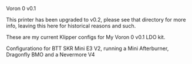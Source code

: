 Voron 0 v0.1

This printer has been upgraded to v0.2, please see that directory for more info, leaving this here for historical reasons and such.

These are my current Klipper configs for My Voron 0 v0.1 LDO kit.

Configurationo for BTT SKR Mini E3 V2, running a Mini Afterburner, Dragonfly BMO and a Nevermore V4

